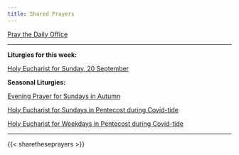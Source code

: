 ```yaml
---
title: Shared Prayers
---
```


[Pray the Daily Office](daily/)

-------------

**Liturgies for this week:**

[Holy Eucharist for Sunday, 20 September](archive/he-pentecost-covid-current)


**Seasonal Liturgies:**

[Evening Prayer for Sundays in Autumn](daily/ep-sundayautumn/)

[Holy Eucharist for Sundays in Pentecost during Covid-tide](archive/he-pentecost-covid)

[Holy Eucharist for Weekdays in Pentecost during Covid-tide](archive/he-pentecost-covid-weekday)

------------

{{< sharetheseprayers >}}
